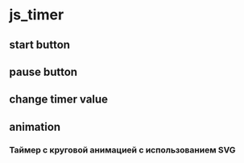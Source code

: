 # js_timer

## start button
## pause button
## change timer value
## animation

### Таймер с круговой анимацией с использованием SVG

